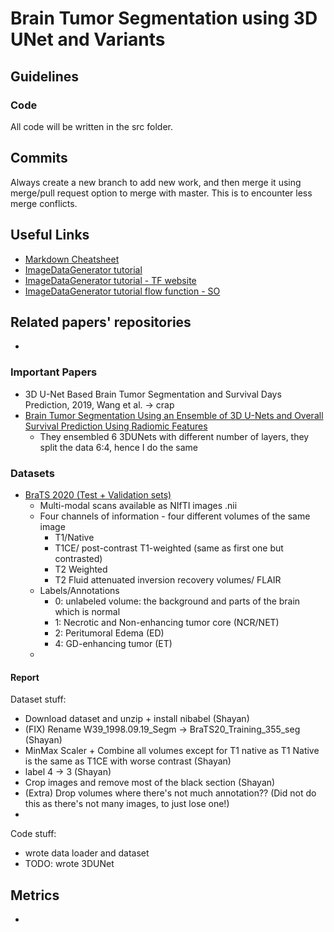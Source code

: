 # Brain Tumor Segmentation using 3D UNet and Variants

## Guidelines

### Code
All code will be written in the src folder.

## Commits

Always create a new branch to add new work, and then merge it using merge/pull request option to merge with master. This is to encounter less merge conflicts.

## Useful Links

- [Markdown Cheatsheet](https://github.com/adam-p/markdown-here/wiki/Markdown-Cheatsheet)
- [ImageDataGenerator tutorial](https://vijayabhaskar96.medium.com/tutorial-image-classification-with-keras-flow-from-directory-and-generators-95f75ebe5720)
- [ImageDataGenerator tutorial - TF website](https://www.tensorflow.org/api_docs/python/tf/keras/preprocessing/image/ImageDataGenerator#flow)
- [ImageDataGenerator tutorial flow function - SO](https://stackoverflow.com/questions/57185851/correct-usage-of-imagedatagenerator-flow-function)


## Related papers' repositories

- 

### Important Papers

- 3D U-Net Based Brain Tumor Segmentation and Survival Days Prediction, 2019, Wang et al. -> crap
- [Brain Tumor Segmentation Using an Ensemble of 3D U-Nets and Overall Survival Prediction Using Radiomic Features](https://www.frontiersin.org/articles/10.3389/fncom.2020.00025/full)
  - They ensembled 6 3DUNets with different number of layers, they split the data 6:4, hence I do the same

### Datasets
- [BraTS 2020 (Test + Validation sets)](https://www.kaggle.com/datasets/awsaf49/brats20-dataset-training-validation?resource=download)
  - Multi-modal scans available as NIfTI images .nii
  - Four channels of information - four different volumes of the same image
    - T1/Native
    - T1CE/ post-contrast T1-weighted (same as first one but contrasted)
    - T2 Weighted
    - T2 Fluid attenuated inversion recovery volumes/ FLAIR
  - Labels/Annotations
    - 0: unlabeled volume: the background and parts of the brain which is normal
    - 1: Necrotic and Non-enhancing tumor core (NCR/NET)
    - 2: Peritumoral Edema (ED)
    - 4: GD-enhancing tumor (ET)
  - 


#### Report

Dataset stuff:

- Download dataset and unzip + install nibabel (Shayan)
- (FIX) Rename W39_1998.09.19_Segm -> BraTS20_Training_355_seg (Shayan)
- MinMax Scaler + Combine all volumes except for T1 native as T1 Native is the same as T1CE with worse contrast (Shayan)
- label 4 -> 3 (Shayan)
- Crop images and remove most of the black section (Shayan)
- (Extra) Drop volumes where there's not much annotation?? (Did not do this as there's not many images, to just lose one!)
- 

Code stuff:

- wrote data loader and dataset 
- TODO: wrote 3DUNet

## Metrics
- 
